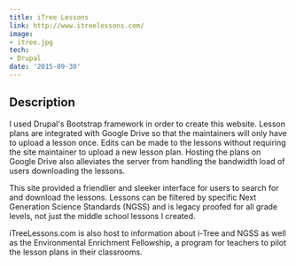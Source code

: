 ```yaml
---
title: iTree Lessons
link: http://www.itreelessons.com/
image:
- itree.jpg
tech:
- Drupal
date: '2015-09-30'
---
```


## Description
I used Drupal's Bootstrap framework in order to create this website. Lesson plans are integrated with Google Drive so that the maintainers will only have to upload a lesson once. Edits can be made to the lessons without requiring the site maintainer to upload a new lesson plan. Hosting the plans on Google Drive also alleviates the server from handling the bandwidth load of users downloading the lessons.

This site provided a friendlier and sleeker interface for users to search for and download the lessons. Lessons can be filtered by specific Next Generation Science Standards (NGSS) and is legacy proofed for all grade levels, not just the middle school lessons I created.

iTreeLessons.com is also host to information about i-Tree and NGSS as well as the Environmental Enrichment Fellowship, a program for teachers to pilot the lesson plans in their classrooms.
